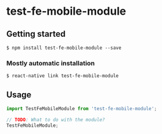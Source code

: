 # test-fe-mobile-module

## Getting started

`$ npm install test-fe-mobile-module --save`

### Mostly automatic installation

`$ react-native link test-fe-mobile-module`

## Usage
```javascript
import TestFeMobileModule from 'test-fe-mobile-module';

// TODO: What to do with the module?
TestFeMobileModule;
```
